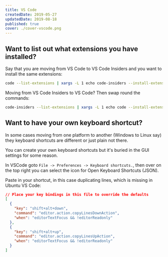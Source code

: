 ```yaml
---
title: VS Code
createdDate: 2019-05-27
updatedDate: 2019-08-18
published: true
cover: ./cover-vscode.png
---
```


## Want to list out what extensions you have installed?

Say that you are moving from VS Code to VS Code Insiders and you want
to install the same extensions:

```bash
code --list-extensions | xargs -L 1 echo code-insiders --install-extension
```

Moving from VS Code Insiders to VS Code? Then swap round the commands:

```bash
code-insiders --list-extensions | xargs -L 1 echo code --install-extension
```

## Want to have your own keyboard shortcut?

In some cases moving from one platform to another (Windows to Linux
say) they keyboard shortcuts are different or just plain not there.

You can create your own keyboard shortcuts but it's buried in the GUI
settings for some reason.

In VSCode goto `File -> Preferences -> Keyboard shortcuts.`, then over
on the top right you can select the icon for Open Keyboard Shortcuts
(JSON).

Paste in your shortcut, in this case duplicating lines, which is
missing in Ubuntu VS Code:

```json
// Place your key bindings in this file to override the defaults
[
  {
    "key": "shift+alt+down",
    "command": "editor.action.copyLinesDownAction",
    "when": "editorTextFocus && !editorReadonly"
  },
  {
    "key": "shift+alt+up",
    "command": "editor.action.copyLinesUpAction",
    "when": "editorTextFocus && !editorReadonly"
  }
]
```
